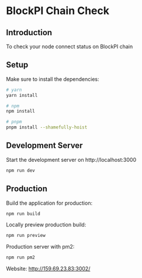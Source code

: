 # BlockPI Chain Check

## Introduction

To check your node connect status on BlockPI chain

## Setup

Make sure to install the dependencies:

```bash
# yarn
yarn install

# npm
npm install

# pnpm
pnpm install --shamefully-hoist
```

## Development Server

Start the development server on http://localhost:3000

```bash
npm run dev
```

## Production

Build the application for production:

```bash
npm run build
```

Locally preview production build:

```bash
npm run preview
```

Production server with pm2:

```bash
npm run pm2
```

Website:
http://159.69.23.83:3002/
